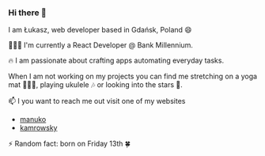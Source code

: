 ### Hi there 👋

I am Łukasz, web developer based in Gdańsk, Poland 😄

👨🏻‍💻 I'm currently a React Developer @ Bank Millennium. 

🔥 I am passionate about crafting apps automating everyday tasks.



When I am not working on my projects you can find me stretching on a yoga mat 🧘🏻‍♂️, playing ukulele 🎶 or looking into the stars 🌌.

📫 I you want to reach me out visit one of my websites
- [manuko](https://manuko.dev)
- [kamrowsky](https://kamrowsky.pl)


⚡ Random fact: born on Friday 13th 🍀
